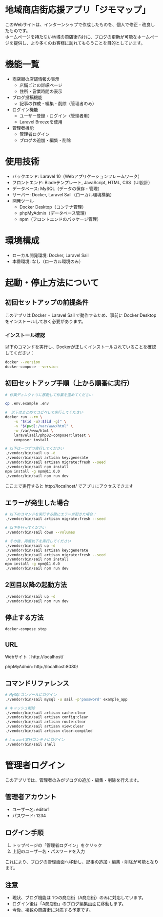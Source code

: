 # 地域商店街応援アプリ「ジモマップ」
このWebサイトは、インターンシップで作成したものを、個人で修正・改良したものです。  
ホームページを持たない地域の商店街向けに、ブログの更新が可能なホームページを提供し、より多くのお客様に訪れてもらうことを目的としています。

# 機能一覧
- 商店街の店舗情報の表示
  - 店舗ごとの詳細ページ
  - 住所・営業時間の表示
- ブログ投稿機能
  - 記事の作成・編集・削除（管理者のみ）
- ログイン機能
  - ユーザー登録・ログイン（管理者用）
  - Laravel Breezeを使用
- 管理者機能
  - 管理者ログイン
  - ブログの追加・編集・削除

# 使用技術
- バックエンド: Laravel 10（Webアプリケーションフレームワーク）
- フロントエンド: Bladeテンプレート, JavaScript, HTML, CSS（UI設計）
- データベース: MySQL（データの保存・管理）
- サーバー: Docker, Laravel Sail（ローカル環境構築）
- 開発ツール
  - Docker Desktop（コンテナ管理）
  - phpMyAdmin（データベース管理）
  - npm（フロントエンドのパッケージ管理）

# 環境構成
- ローカル開発環境: Docker, Laravel Sail
- 本番環境: なし（ローカル環境のみ）

# 起動・停止方法について
## 初回セットアップの前提条件
このアプリは Docker + Laravel Sail で動作するため、事前に Docker Desktop をインストールしておく必要があります。

### インストール確認
以下のコマンドを実行し、Dockerが正しくインストールされていることを確認してください：
```sh
docker --version
docker-compose --version
```

## 初回セットアップ手順（上から順番に実行）
```sh
# 作業ディレクトリに移動して作業を進めてください 

cp .env.example .env

#　以下はまとめてコピペして実行してください
docker run --rm \
    -u "$(id -u):$(id -g)" \
    -v "$(pwd):/var/www/html" \
    -w /var/www/html \
    laravelsail/php82-composer:latest \
    composer install

# 以下は一つずつ実行してください
./vendor/bin/sail up -d
./vendor/bin/sail artisan key:generate
./vendor/bin/sail artisan migrate:fresh --seed
./vendor/bin/sail npm install
npm install -g npm@11.0.0
./vendor/bin/sail npm run dev
```

ここまで実行すると http://localhost/ でアプリにアクセスできます

## エラーが発生した場合
```sh
# 以下のコマンドを実行する際にエラーが起きた場合：
./vendor/bin/sail artisan migrate:fresh --seed

# 以下を行ってください
./vendor/bin/sail down --volumes

# その後、再度以下を実行してください
./vendor/bin/sail up -d
./vendor/bin/sail artisan key:generate
./vendor/bin/sail artisan migrate:fresh --seed
./vendor/bin/sail npm install
npm install -g npm@11.0.0
./vendor/bin/sail npm run dev
```

## 2回目以降の起動方法
```sh
./vendor/bin/sail up -d
./vendor/bin/sail npm run dev
```

## 停止する方法
```sh
docker-compose stop
```

## URL
Webサイト：http://localhost/

phpMyAdmin: http://localhost:8080/

## コマンドリファレンス
```sh
# MySQLコンソールにログイン
./vendor/bin/sail mysql -u sail -p'password' example_app

# キャッシュ削除
./vendor/bin/sail artisan cache:clear
./vendor/bin/sail artisan config:clear
./vendor/bin/sail artisan route:clear
./vendor/bin/sail artisan view:clear
./vendor/bin/sail artisan clear-compiled

# Laravel実行コンテナにログイン
./vendor/bin/sail shell
```

# 管理者ログイン
このアプリでは、管理者のみがブログの追加・編集・削除を行えます。

## 管理者アカウント
- ユーザー名: editor1
- パスワード: 1234

## ログイン手順
1. トップページの「管理者ログイン」をクリック
2. 上記のユーザー名・パスワードを入力

これにより、ブログの管理画面へ移動し、記事の追加・編集・削除が可能となります。

## 注意
- 現状、ブログ機能は 1つの商店街（A商店街）のみに対応しています。
- ログイン後は「A商店街」のブログ編集画面に移動します。
- 今後、複数の商店街に対応する予定です。
